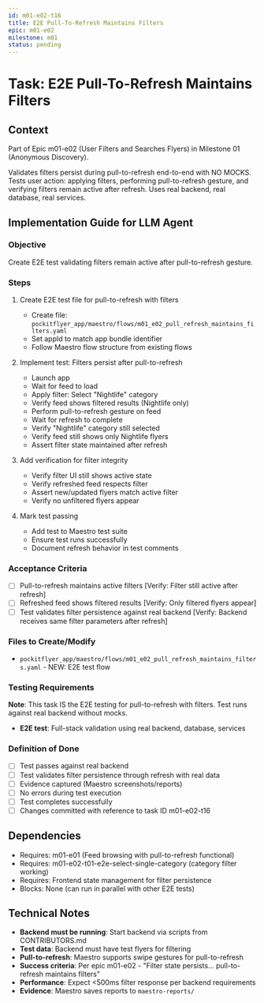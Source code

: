 ```yaml
---
id: m01-e02-t16
title: E2E Pull-To-Refresh Maintains Filters
epic: m01-e02
milestone: m01
status: pending
---
```


# Task: E2E Pull-To-Refresh Maintains Filters

## Context
Part of Epic m01-e02 (User Filters and Searches Flyers) in Milestone 01 (Anonymous Discovery).

Validates filters persist during pull-to-refresh end-to-end with NO MOCKS. Tests user action: applying filters, performing pull-to-refresh gesture, and verifying filters remain active after refresh. Uses real backend, real database, real services.

## Implementation Guide for LLM Agent

### Objective
Create E2E test validating filters remain active after pull-to-refresh gesture.

### Steps

1. Create E2E test file for pull-to-refresh with filters
   - Create file: `pockitflyer_app/maestro/flows/m01_e02_pull_refresh_maintains_filters.yaml`
   - Set appId to match app bundle identifier
   - Follow Maestro flow structure from existing flows

2. Implement test: Filters persist after pull-to-refresh
   - Launch app
   - Wait for feed to load
   - Apply filter: Select "Nightlife" category
   - Verify feed shows filtered results (Nightlife only)
   - Perform pull-to-refresh gesture on feed
   - Wait for refresh to complete
   - Verify "Nightlife" category still selected
   - Verify feed still shows only Nightlife flyers
   - Assert filter state maintained after refresh

3. Add verification for filter integrity
   - Verify filter UI still shows active state
   - Verify refreshed feed respects filter
   - Assert new/updated flyers match active filter
   - Verify no unfiltered flyers appear

4. Mark test passing
   - Add test to Maestro test suite
   - Ensure test runs successfully
   - Document refresh behavior in test comments

### Acceptance Criteria
- [ ] Pull-to-refresh maintains active filters [Verify: Filter still active after refresh]
- [ ] Refreshed feed shows filtered results [Verify: Only filtered flyers appear]
- [ ] Test validates filter persistence against real backend [Verify: Backend receives same filter parameters after refresh]

### Files to Create/Modify
- `pockitflyer_app/maestro/flows/m01_e02_pull_refresh_maintains_filters.yaml` - NEW: E2E test flow

### Testing Requirements
**Note**: This task IS the E2E testing for pull-to-refresh with filters. Test runs against real backend without mocks.

- **E2E test**: Full-stack validation using real backend, database, services

### Definition of Done
- [ ] Test passes against real backend
- [ ] Test validates filter persistence through refresh with real data
- [ ] Evidence captured (Maestro screenshots/reports)
- [ ] No errors during test execution
- [ ] Test completes successfully
- [ ] Changes committed with reference to task ID m01-e02-t16

## Dependencies
- Requires: m01-e01 (Feed browsing with pull-to-refresh functional)
- Requires: m01-e02-t01-e2e-select-single-category (category filter working)
- Requires: Frontend state management for filter persistence
- Blocks: None (can run in parallel with other E2E tests)

## Technical Notes
- **Backend must be running**: Start backend via scripts from CONTRIBUTORS.md
- **Test data**: Backend must have test flyers for filtering
- **Pull-to-refresh**: Maestro supports swipe gestures for pull-to-refresh
- **Success criteria**: Per epic m01-e02 - "Filter state persists... pull-to-refresh maintains filters"
- **Performance**: Expect <500ms filter response per backend requirements
- **Evidence**: Maestro saves reports to `maestro-reports/`
